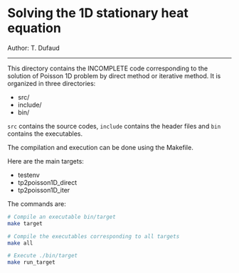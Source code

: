 # Solving the 1D stationary heat equation

Author: T. Dufaud

---

This directory contains the INCOMPLETE code corresponding to the solution
of Poisson 1D problem by direct method or iterative method.
It is organized in three directories:
- src/ 
- include/
- bin/

`src` contains the source codes, `include` contains the 
header files and `bin` contains the executables. 

The compilation and execution can be done using the Makefile.

Here are the main targets: 
- testenv
- tp2poisson1D_direct
- tp2poisson1D_iter

The commands are:
```sh
# Compile an executable bin/target 
make target

# Compile the executables corresponding to all targets
make all

# Execute ./bin/target
make run_target
```

